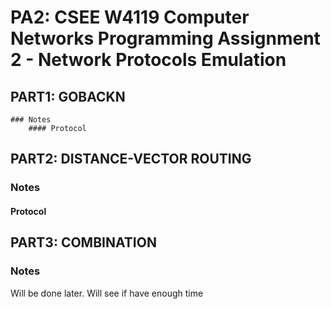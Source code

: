 # PA2: CSEE W4119 Computer Networks Programming Assignment 2 - Network Protocols Emulation

## PART1: GOBACKN
    ### Notes
        #### Protocol

## PART2: DISTANCE-VECTOR ROUTING
### Notes
#### Protocol

## PART3: COMBINATION
### Notes
Will be done later. Will see if have enough time